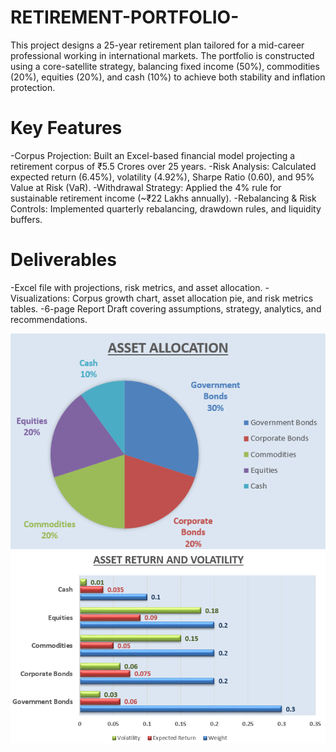 # RETIREMENT-PORTFOLIO-
This project designs a 25-year retirement plan tailored for a mid-career professional working in international markets. The portfolio is constructed using a core-satellite strategy, balancing fixed income (50%), commodities (20%), equities (20%), and cash (10%) to achieve both stability and inflation protection.

# Key Features
-Corpus Projection: Built an Excel-based financial model projecting a retirement corpus of ₹5.5 Crores over 25 years.
-Risk Analysis: Calculated expected return (6.45%), volatility (4.92%), Sharpe Ratio (0.60), and 95% Value at Risk (VaR).
-Withdrawal Strategy: Applied the 4% rule for sustainable retirement income (~₹22 Lakhs annually).
-Rebalancing & Risk Controls: Implemented quarterly rebalancing, drawdown rules, and liquidity buffers.

# Deliverables
-Excel file with projections, risk metrics, and asset allocation.
-Visualizations: Corpus growth chart, asset allocation pie, and risk metrics tables.
-6-page Report Draft covering assumptions, strategy, analytics, and recommendations.

![Asset allocation](https://github.com/KanikaUpadhyay/RETIREMENT-PORTFOLIO-/blob/main/Asset%20Allocation.png)
![Asset Return and Volitality](https://github.com/KanikaUpadhyay/RETIREMENT-PORTFOLIO-/blob/main/Asset%20Return%20and%20Volitality.png)
